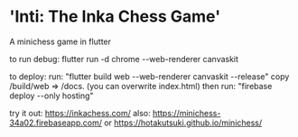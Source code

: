 # 'Inti: The Inka Chess Game'
A minichess game in flutter

to run debug:
flutter run -d chrome --web-renderer canvaskit

to deploy:
run: "flutter build web --web-renderer canvaskit --release"
copy /build/web => /docs.
(you can overwrite index.html)
then run: "firebase deploy --only hosting"


try it out:
https://inkachess.com/
also:
https://minichess-34a02.firebaseapp.com/
or
https://hotakutsuki.github.io/minichess/

